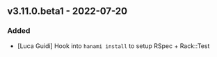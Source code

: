 ## v3.11.0.beta1 - 2022-07-20

### Added

- [Luca Guidi] Hook into `hanami install` to setup RSpec + Rack::Test
